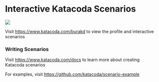 # Interactive Katacoda Scenarios

[![](http://shields.katacoda.com/katacoda/burakd/count.svg)](https://www.katacoda.com/burakd "Get your profile on Katacoda.com")

Visit https://www.katacoda.com/burakd to view the profile and interactive scenarios

### Writing Scenarios
Visit https://www.katacoda.com/docs to learn more about creating Katacoda scenarios

For examples, visit https://github.com/katacoda/scenario-example
